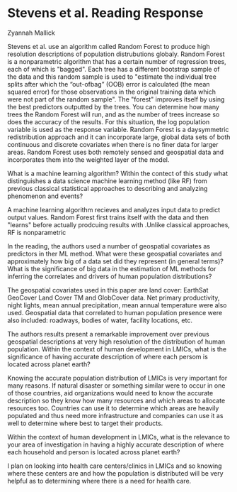 # Stevens et al. Reading Response

Zyannah Mallick


Stevens et al. use an algorithm called Random Forest to produce high resolution descriptions of population distrubutions globaly. Random Forest is a nonparametric algorithm that has a certain number of regression trees, each of which is "bagged". Each tree has a different bootstrap sample of the data and this random sample is used to "estimate the individual tree splits after which the “out-ofbag” (OOB) error is calculated (the mean squared error) for those observations in the original training data which were not part of the random sample". The "forest" improves itself by using the best predictors outputted by the trees. You can determine how many trees the Random Forest will run, and as the number of trees increase so does the accuracy of the results. For this situation, the log population variable is used as the response variable. Random Forest is a daysymmetric redistribution approach and it can incorporate large, global data sets of both continuous and discrete covariates when there is no finer data for larger areas. Random Forest uses both remotely sensed and geospatial data and incorporates them into the weighted layer of the model.

What is a machine learning algorithm? Within the contect of this study what distinguishes a data science machine learning method (like RF) from previous classical statistical approaches to describing and analyzing phenomenon and events?

A machine learning algorithm recieves and analyzes input data to predict output values. Random Forest first trains itself with the data and then "learns" before actually prodcuing results with     .Unlike classical approaches, RF is nonparametric 


In the reading, the authors used a number of geospatial covariates as predictors in ther ML method. What were these geospatial covariates and approximately how big of a data set did they represent (in general terms)? What is the significance of big data in the estimation of ML methods for inferring the correlates and drivers of human population distributions?

The geospatial covariates used in this paper are land cover: EarthSat GeoCover Land Cover TM and GlobCover data. Net primary productivity, night lights, mean annual precipitation, mean annual temperature were also used. Geospatial data that correlated to human population presence were also included: roadways, bodies of water, facility locations, etc. 

The authors results present a remarkable improvement over previous geospatial descriptions at very high resolution of the distribution of human population. Within the context of human development in LMICs, what is the significance of having accurate description of where each persom is located across planet earth?

Knowing the accurate population distribution of LMICs is very important for many reasons. If natural disaster or something similar were to occur in one of those countries, aid organizations would need to know the accurate description so they know how many resources and which areas to allocate resources too. Countries can use it to determine which areas are heavily populated and thus need more infrastructure and companies can use it as well to determine where best to target their products.

Within the context of human development in LMICs, what is the relevance to your area of investigation in having a highly accurate description of where each household and person is located across planet earth?

I plan on looking into health care centers/clinics in LMICs and so knowing where these centers are and how the population is distributed will be very helpful as to determining where there is a need for health care.  
